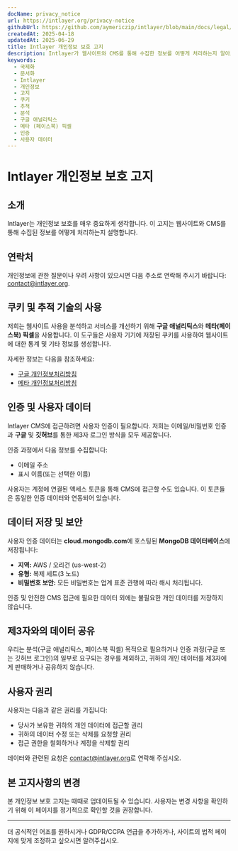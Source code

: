 ```yaml
---
docName: privacy_notice
url: https://intlayer.org/privacy-notice
githubUrl: https://github.com/aymericzip/intlayer/blob/main/docs/legal/ko/privacy_notice.md
createdAt: 2025-04-18
updatedAt: 2025-06-29
title: Intlayer 개인정보 보호 고지
description: Intlayer가 웹사이트와 CMS를 통해 수집한 정보를 어떻게 처리하는지 알아보세요. 다양한 형식과 사용 사례를 이해하기 위해 문서를 따라가세요.
keywords:
  - 국제화
  - 문서화
  - Intlayer
  - 개인정보
  - 고지
  - 쿠키
  - 추적
  - 분석
  - 구글 애널리틱스
  - 메타 (페이스북) 픽셀
  - 인증
  - 사용자 데이터
---
```


# Intlayer 개인정보 보호 고지

## 소개

Intlayer는 개인정보 보호를 매우 중요하게 생각합니다. 이 고지는 웹사이트와 CMS를 통해 수집된 정보를 어떻게 처리하는지 설명합니다.

## 연락처

개인정보에 관한 질문이나 우려 사항이 있으시면 다음 주소로 연락해 주시기 바랍니다: [contact@intlayer.org](mailto:contact@intlayer.org).

## 쿠키 및 추적 기술의 사용

저희는 웹사이트 사용을 분석하고 서비스를 개선하기 위해 **구글 애널리틱스**와 **메타(페이스북) 픽셀**을 사용합니다. 이 도구들은 사용자 기기에 저장된 쿠키를 사용하여 웹사이트에 대한 통계 및 기타 정보를 생성합니다.

자세한 정보는 다음을 참조하세요:

- [구글 개인정보처리방침](https://policies.google.com/privacy)
- [메타 개인정보처리방침](https://www.facebook.com/privacy/policy)

## 인증 및 사용자 데이터

Intlayer CMS에 접근하려면 사용자 인증이 필요합니다. 저희는 이메일/비밀번호 인증과 **구글** 및 **깃허브**를 통한 제3자 로그인 방식을 모두 제공합니다.

인증 과정에서 다음 정보를 수집합니다:

- 이메일 주소
- 표시 이름(또는 선택한 이름)

사용자는 계정에 연결된 액세스 토큰을 통해 CMS에 접근할 수도 있습니다. 이 토큰들은 동일한 인증 데이터와 연동되어 있습니다.

## 데이터 저장 및 보안

사용자 인증 데이터는 **cloud.mongodb.com**에 호스팅된 **MongoDB 데이터베이스**에 저장됩니다:

- **지역:** AWS / 오리건 (us-west-2)
- **유형:** 복제 세트(3 노드)
- **비밀번호 보안:** 모든 비밀번호는 업계 표준 관행에 따라 해시 처리됩니다.

인증 및 안전한 CMS 접근에 필요한 데이터 외에는 불필요한 개인 데이터를 저장하지 않습니다.

## 제3자와의 데이터 공유

우리는 분석(구글 애널리틱스, 페이스북 픽셀) 목적으로 필요하거나 인증 과정(구글 또는 깃허브 로그인)의 일부로 요구되는 경우를 제외하고, 귀하의 개인 데이터를 제3자에게 판매하거나 공유하지 않습니다.

## 사용자 권리

사용자는 다음과 같은 권리를 가집니다:

- 당사가 보유한 귀하의 개인 데이터에 접근할 권리
- 귀하의 데이터 수정 또는 삭제를 요청할 권리
- 접근 권한을 철회하거나 계정을 삭제할 권리

데이터와 관련된 요청은 [contact@intlayer.org](mailto:contact@intlayer.org)로 연락해 주십시오.

## 본 고지사항의 변경

본 개인정보 보호 고지는 때때로 업데이트될 수 있습니다. 사용자는 변경 사항을 확인하기 위해 이 페이지를 정기적으로 확인할 것을 권장합니다.

---

더 공식적인 어조를 원하시거나 GDPR/CCPA 언급을 추가하거나, 사이트의 법적 페이지에 맞게 조정하고 싶으시면 알려주십시오.
